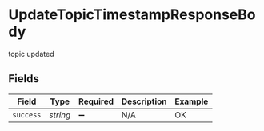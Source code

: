 # UpdateTopicTimestampResponseBody

topic updated


## Fields

| Field              | Type               | Required           | Description        | Example            |
| ------------------ | ------------------ | ------------------ | ------------------ | ------------------ |
| `success`          | *string*           | :heavy_minus_sign: | N/A                | OK                 |
